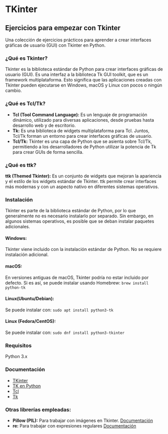 # TKinter

## Ejercicios para empezar con Tkinter

Una colección de ejercicios prácticos para aprender a crear interfaces gráficas de usuario (GUI) con Tkinter en Python.

### ¿Qué es Tkinter?

Tkinter es la biblioteca estándar de Python para crear interfaces gráficas de usuario (GUI). 
Es una interfaz a la biblioteca Tk GUI toolkit, que es un framework multiplataforma. 
Esto significa que las aplicaciones creadas con Tkinter pueden ejecutarse en Windows, macOS y Linux con pocos o ningún cambio.

### ¿Qué es Tcl/Tk?

- **Tcl (Tool Command Language):** Es un lenguaje de programación dinámico, utilizado para diversas aplicaciones, desde pruebas hasta desarrollo web y de escritorio.
- **Tk:** Es una biblioteca de widgets multiplataforma para Tcl. Juntos, Tcl/Tk forman un entorno para crear interfaces gráficas de usuario.
- **Tcl/Tk:** Tkinter es una capa de Python que se asienta sobre Tcl/Tk, permitiendo a los desarrolladores de Python utilizar la potencia de Tk para crear GUIs de forma sencilla.

### ¿Qué es ttk?

**ttk (Themed Tkinter):** Es un conjunto de widgets que mejoran la apariencia y el estilo de los widgets estándar de Tkinter. 
ttk permite crear interfaces más modernas y con un aspecto nativo en diferentes sistemas operativos.

### Instalación

Tkinter es parte de la biblioteca estándar de Python, por lo que generalmente no es necesario instalarlo por separado. 
Sin embargo, en algunos sistemas operativos, es posible que se deban instalar paquetes adicionales.

#### **Windows:**
Tkinter viene incluido con la instalación estándar de Python. No se requiere instalación adicional.

#### **macOS:**
En versiones antiguas de macOS, Tkinter podría no estar incluido por defecto. 
Si es así, se puede instalar usando Homebrew:
```brew install python-tk ```

#### **Linux(Ubuntu/Debian):**
Se puede instalar con:
``` sudo apt install python3-tk ```

#### **Linux (Fedora/CentOS):**
Se puede instalar con:
``` sudo dnf install python3-tkinter ```

### Requisitos
Python 3.x

### Documentación
- [TKinter](https://docs.python.org/3/library/tkinter.html)
- [TK en Python](https://docs.python.org/3/library/tk.html)
- [Tcl](https://www.tcl-lang.org/doc/)
- [Tk](https://tkdocs.com/)

### Otras librerías empleadas:
- **Pillow (PIL):** Para trabajar con imágenes en Tkinter. [Documentación](https://pillow.readthedocs.io/en/stable/)
- **re:** Para trabajar con expresiones regulares [Documentación](https://docs.python.org/3/library/re.html)
